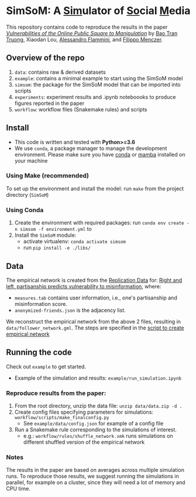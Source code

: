 # SimSoM: A <ins>Sim</ins>ulator of <ins>So</ins>cial <ins>M</ins>edia

This repository contains code to reproduce the results in the paper [*Vulnerabilities of the Online Public Square to Manipulation*](https://arxiv.org/abs/1907.06130) by [Bao Tran Truong](https://btrantruong.github.io/), Xiaodan Lou, [Alessandro Flammini](https://cnets.indiana.edu/aflammin/), and [Filippo Menczer](https://cnets.indiana.edu/fil/).

## Overview of the repo
1. `data`: contains raw & derived datasets
2. `example`: contains a minimal example to start using the SimSoM model
3. `simsom`: the package for the SimSoM model that can be imported into scripts
4. `experiments`: experiment results and .ipynb noteboooks to produce figures reported in the paper
5. `workflow`: workflow files (Snakemake rules) and scripts

## Install 

- This code is written and tested with **Python>=3.6**
- We use `conda`, a package manager to manage the development environment. Please make sure you have [conda](https://conda.io/projects/conda/en/latest/user-guide/install/index.html#regular-installation) or [mamba](https://mamba.readthedocs.io/en/latest/installation.html#) installed on your machine

### Using Make (recommended)

To set up the environment and install the model: run `make` from the project directory (`SimSoM`)
### Using Conda

1. Create the environment with required packages: run `conda env create -n simsom -f environment.yml` to 
2. Install the `SimSoM` module: 
    - activate virtualenv: `conda activate simsom`
    - run `pip install -e ./libs/`

## Data

The empirical network is created from the [Replication Data](https://doi.org/10.7910/DVN/6CZHH5) for: [Right and left, partisanship predicts vulnerability to misinformation](https://doi.org/10.37016/mr-2020-55),
where: 
- `measures.tab` contains user information, i.e., one's partisanship and misinformation score. 
- `anonymized-friends.json` is the adjacency list. 

We reconstruct the empirical network from the above 2 files, resulting in `data/follower_network.gml`. The steps are specified in the [script to create empirical network](workflow/make_network.py)

## Running the code

Check out `example` to get started. 
- Example of the simulation and results: `example/run_simulation.ipynb`


### Reproduce results from the paper:

1. From the root directory, unzip the data file: `unzip data/data.zip -d .`
2. Create config files specifying parameters for simulations: `workflow/scripts/make_finalconfig.py`
    - See `example/data/config.json` for example of a config file
3. Run a Snakemake rule corresponding to the simulations of interest. 
    - e.g.: `workflow/rules/shuffle_network.smk` runs simulations on different shuffled version of the empirical network

### Notes
The results in the paper are based on averages across multiple simulation runs. To reproduce those results, we suggest running the simulations in parallel, for example on a cluster, since they will need a lot of memory and CPU time.
